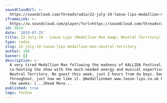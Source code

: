 ```yaml
---
soundCloudUrl: >-
  https://soundcloud.com/threadsradio/22-july-19-loose-lips-medallion-man-neutral-territory
iframeLink: >-
  https://w.soundcloud.com/player/?url=https://soundcloud.com/threadsradio/22-july-19-loose-lips-medallion-man-neutral-territory&color=00aabb&auto_play=false&hide_related=false&show_comments=true&show_user=true&show_reposts=false
id: 3824
date: '2019-07-25'
title: 22-July-19 - Loose Lips (Medallion Man &amp; Neutral Territory) - Loose Lips
type: radio
slug: 22-july-19-loose-lips-medallion-man-neutral-territory
author: 100
banner: []
description: >-
  A very tired Medallion Man following the madness of KALLIDA Festival,
  co-hosting the show with the much-needed energy and musical expertise of
  Neutral Territory. No guest this week, just 2 hours from da boyz. Dodgy mixing
  throughout, just how we like it. @medallionman www.loose-lips.co.uk Release of
  the weeks: [...]Read More...
published: true
tags: Techno
---
```

